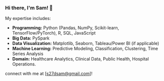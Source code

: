 ### Hi there, I'm Sam! 👋

My expertise includes:
* **Programming:** Python (Pandas, NumPy, Scikit-learn, TensorFlow/PyTorch), R, SQL, JavaScript
* **Big Data:** PySpark
* **Data Visualization:** Matplotlib, Seaborn, Tableau/Power BI (if applicable)
* **Machine Learning:** Predictive Modeling, Classification, Clustering, Time Series Analysis
* **Domain:** Healthcare Analytics, Clinical Data, Public Health, Hospital Operations.

connect with me at [s27dsam@gmail.com]!





